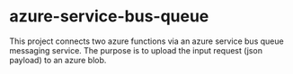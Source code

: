 # azure-service-bus-queue

This project connects two azure functions via an azure service bus queue messaging service. The purpose is to upload the input request (json payload) to an azure blob. 
